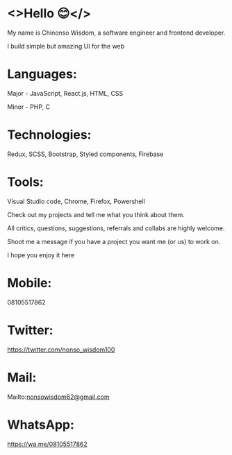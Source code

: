 # <>Hello 😊</>

My name is Chinonso Wisdom, a software engineer and frontend developer.

I build simple but amazing UI for the web

# Languages:
  Major -
  JavaScript, React.js, HTML, CSS

  Minor - 
  PHP, C

# Technologies:
  Redux, SCSS, Bootstrap, Styled components, Firebase

# Tools:
  Visual Studio code, Chrome, Firefox, Powershell

Check out my projects and tell me what you think about them.

All critics, questions, suggestions, referrals and collabs are highly welcome.

Shoot me a message if you have a project you want me (or us) to work on.

I hope you enjoy it here


# Mobile:
  08105517862
# Twitter: 
  https://twitter.com/nonso_wisdom100

# Mail: 
  Mailto:nonsowisdom62@gmail.com

# WhatsApp:
  https://wa.me/08105517862
